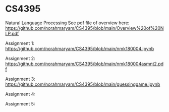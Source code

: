# CS4395
Natural Language Processing 
See pdf file of overview here:
https://github.com/norahmaryam/CS4395/blob/main/Overview%20of%20NLP.pdf

Assignment 1: 
https://github.com/norahmaryam/CS4395/blob/main/nmk180004.ipynb

Assignment 2: 
https://github.com/norahmaryam/CS4395/blob/main/nmk180004asmnt2.pdf

Assignment 3: 
https://github.com/norahmaryam/CS4395/blob/main/guessinggame.ipynb

Assignment 4: 

Assignment 5: 
